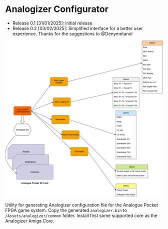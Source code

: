Analogizer Configurator
=======================
* Release 0.1 [31/01/2025]: initial release
* Release 0.2 [03/02/2025]: Simplified interface for a better user experience. Thanks for the suggestions to @Denymetanol

![diagram](img/AnalogizerConfigurator.png)

Utility for generating Analogizer configuration file for the Analogue Pocket FPGA game system.
Copy the generated `analogizer.bin` to `/Assets/analogizer/common` folder.
Install first some supported core as the Analogizer Amiga Core.
